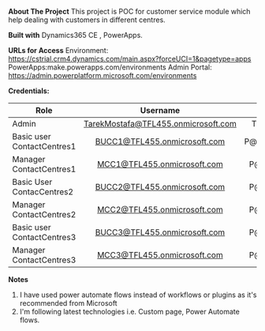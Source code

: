 **About The Project**
This project is POC for customer service module which help dealing with customers in different centres.

**Built with**
Dynamics365 CE , PowerApps.

**URLs for Access**
Environment: https://cstrial.crm4.dynamics.com/main.aspx?forceUCI=1&pagetype=apps
PowerApps:make.powerapps.com/environments
Admin Portal: https://admin.powerplatform.microsoft.com/environments

**Credentials:**

| Role        | Username           | Password  |
| ------------- |:-------------:| -----:|
| Admin      | TarekMostafa@TFL455.onmicrosoft.com | TFLP@ssW0rd |
|Basic user ContactCentres1 |    BUCC1@TFL455.onmicrosoft.com      |P@ssW0rddCC1|
|Manager ContactCentres1    |    MCC1@TFL455.onmicrosoft.com       |P@ssW0rdCC1|
|Basic User ContacCentres2  |    BUCC2@TFL455.onmicrosoft.com      |P@ssW0rdCC2|
|Manager ContactCentres2    |    MCC2@TFL455.onmicrosoft.com       |P@ssW0rdCC2|
|Basic user ContactCentres3 |     BUCC3@TFL455.onmicrosoft.com     |P@ssW0rdCC3|
|Manager ContactCentres3    |    MCC3@TFL455.onmicrosoft.com       |P@ssW0rdCC3|

**Notes**
1. I have used power automate flows instead of workflows or plugins as it's recommended from Microsoft
2. I'm following latest technologies i.e. Custom page, Power Automate flows.

                

